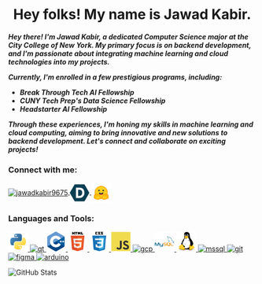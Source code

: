 <h1 align="center">Hey folks! My name is Jawad Kabir.</h1>
<h5>Hey there! I'm Jawad Kabir, a dedicated Computer Science major at the City College of New York. My primary focus is on backend development, and I'm passionate about integrating machine learning and cloud technologies into my projects.

Currently, I'm enrolled in a few prestigious programs, including:

- Break Through Tech AI Fellowship
- CUNY Tech Prep's Data Science Fellowship
- Headstarter AI Fellowship

Through these experiences, I'm honing my skills in machine learning and cloud computing, aiming to bring innovative and new solutions to backend development. Let's connect and collaborate on exciting projects!</h5>


<h3 align="left">Connect with me:</h3>
<p align="left">
  <a href="https://linkedin.com/in/jawadkabir9675" target="blank">
    <img align="center" src="https://raw.githubusercontent.com/rahuldkjain/github-profile-readme-generator/master/src/images/icons/Social/linked-in-alt.svg" alt="jawadkabir9675" height="30" width="40" />
  </a>
  <a href="https://devpost.com/joewadk/challenges" target="blank">
    <img align="center" src="https://github.com/joewadk/joewadk/blob/dd98a29e7b5a269a2f5ac1dacbd50e4a83b44d16/devpost_logo.png" height="40" width="40" />
  </a>
  <a href="https://huggingface.co/totallysaber" target="blank">
    <img align="center" src="https://github.com/joewadk/joewadk/blob/main/hf-logo.png" height="40" width="40" />
  </a>
</p>


</p>
<h3 align="left">Languages and Tools:</h3>
<p align="left">  
   <a href="https://www.python.org" target="_blank" rel="noreferrer"> <img src="https://raw.githubusercontent.com/devicons/devicon/master/icons/python/python-original.svg" alt="python" width="40" height="40"/> </a>
  <a href="https://www.qt.io/" target="_blank" rel="noreferrer"> <img src="https://upload.wikimedia.org/wikipedia/commons/0/0b/Qt_logo_2016.svg" alt="qt" width="40" height="40"/> </a> 
  <a href="https://www.w3schools.com/cpp/" target="_blank" rel="noreferrer"> <img src="https://raw.githubusercontent.com/devicons/devicon/master/icons/cplusplus/cplusplus-original.svg" alt="cplusplus" width="40" height="40"/> </a> 
  <a href="https://www.w3.org/html/" target="_blank" rel="noreferrer"> <img src="https://raw.githubusercontent.com/devicons/devicon/master/icons/html5/html5-original-wordmark.svg" alt="html5" width="40" height="40"/> </a>
  <a href="https://www.w3schools.com/css/" target="_blank" rel="noreferrer"> <img src="https://raw.githubusercontent.com/devicons/devicon/master/icons/css3/css3-original-wordmark.svg" alt="css3" width="40" height="40"/> </a>
  <a href="https://developer.mozilla.org/en-US/docs/Web/JavaScript" target="_blank" rel="noreferrer"> <img src="https://raw.githubusercontent.com/devicons/devicon/master/icons/javascript/javascript-original.svg" alt="javascript" width="40" height="40"/> </a> 
  <a href="https://cloud.google.com" target="_blank" rel="noreferrer"> <img src="https://www.vectorlogo.zone/logos/google_cloud/google_cloud-icon.svg" alt="gcp" width="40" height="40"/> </a>
    <a href="https://www.mysql.com/" target="_blank" rel="noreferrer"> <img src="https://raw.githubusercontent.com/devicons/devicon/master/icons/mysql/mysql-original-wordmark.svg" alt="mysql" width="40" height="40"/> </a> 
  <a href="https://www.linux.org/" target="_blank" rel="noreferrer"> <img src="https://raw.githubusercontent.com/devicons/devicon/master/icons/linux/linux-original.svg" alt="linux" width="40" height="40"/> </a>
  <a href="https://www.microsoft.com/en-us/sql-server" target="_blank" rel="noreferrer"> <img src="https://www.svgrepo.com/show/303229/microsoft-sql-server-logo.svg" alt="mssql" width="40" height="40"/> </a>
  <a href="https://git-scm.com/" target="_blank" rel="noreferrer"> <img src="https://www.vectorlogo.zone/logos/git-scm/git-scm-icon.svg" alt="git" width="40" height="40"/> </a> 
  <a href="https://www.figma.com/" target="_blank" rel="noreferrer"> <img src="https://www.vectorlogo.zone/logos/figma/figma-icon.svg" alt="figma" width="40" height="40"/> </a>
  <a href="https://www.arduino.cc/" target="_blank" rel="noreferrer"> <img src="https://cdn.worldvectorlogo.com/logos/arduino-1.svg" alt="arduino" width="40" height="40"/> </a> 
</p>

![GitHub Stats](https://github-readme-stats.vercel.app/api?username=joewadk&theme=radical)

